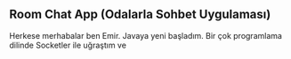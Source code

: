 ## Room Chat App (Odalarla Sohbet Uygulaması)

Herkese merhabalar ben Emir. Javaya yeni başladım. Bir çok programlama dilinde Socketler ile uğraştım ve